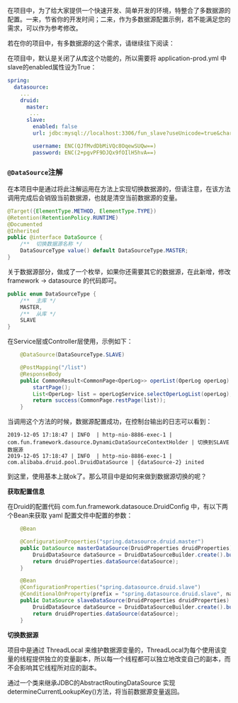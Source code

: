 在项目中，为了给大家提供一个快速开发、简单开发的环境，特整合了多数据源的配置。一来，节省你的开发时间；二来，作为多数据源配置示例，若不能满足您的需求，可以作为参考修改。

若在你的项目中，有多数据源的这个需求，请继续往下阅读：

在项目中，默认是关闭了从库这个功能的，所以需要将 application-prod.yml 中slave的enabled属性设为True：

```yaml
spring:
  datasource:
    ...
    druid:
      master:
       ...
      slave:
        enabled: false
        url: jdbc:mysql://localhost:3306/fun_slave?useUnicode=true&characterEncoding=utf8&zeroDateTimeBehavior=convertToNull&useSSL=true&serverTimezone=GMT%2B8

        username: ENC(QJfMvdDbMiVQc8OqewSUQw==)
        password: ENC(2+pgvPF9DJQx9fOIlH5hvA==)
```

### `@DataSource`注解

在本项目中是通过将此注解运用在方法上实现切换数据源的，但请注意，在该方法调用完成后会销毁当前数据源，也就是清空当前数据源的变量。

```java
@Target({ElementType.METHOD, ElementType.TYPE})
@Retention(RetentionPolicy.RUNTIME)
@Documented
@Inherited
public @interface DataSource {
    /**  切换数据源名称 */
    DataSourceType value() default DataSourceType.MASTER;
}
```

关于数据源部分，做成了一个枚举，如果你还需要其它的数据源，在此新增，修改 framework -> datasource 的代码即可。

```java
public enum DataSourceType {
    /**  主库 */
    MASTER,
    /**  从库 */
    SLAVE
}
```

在Service层或Controller层使用，示例如下：

```java
    @DataSource(DataSourceType.SLAVE)

    @PostMapping("/list")
    @ResponseBody
    public CommonResult<CommonPage<OperLog>> operList(OperLog operLog) {
        startPage();
        List<OperLog> list = operLogService.selectOperLogList(operLog);
        return success(CommonPage.restPage(list));
    }
```

当调用这个方法的时候，数据源配置成功，在控制台输出的日志可以看到：

```
2019-12-05 17:18:47 | INFO  | http-nio-8886-exec-1 | com.fun.framework.dasource.DynamicDataSourceContextHolder | 切换到SLAVE数据源
2019-12-05 17:18:47 | INFO  | http-nio-8886-exec-1 | com.alibaba.druid.pool.DruidDataSource | {dataSource-2} inited
```

到这里，使用基本上就ok了。那么项目中是如何来做到数据源切换的呢？

**获取配置信息**

在Druid的配置代码 com.fun.framework.datasouce.DruidConfig 中，有以下两个Bean来获取 yaml 配置文件中配置的参数：

```java
    @Bean

    @ConfigurationProperties("spring.datasource.druid.master")
    public DataSource masterDataSource(DruidProperties druidProperties) {
        DruidDataSource dataSource = DruidDataSourceBuilder.create().build();
        return druidProperties.dataSource(dataSource);
    }

    @Bean
    @ConfigurationProperties("spring.datasource.druid.slave")
    @ConditionalOnProperty(prefix = "spring.datasource.druid.slave", name = "enabled", havingValue = "true")
    public DataSource slaveDataSource(DruidProperties druidProperties) {
        DruidDataSource dataSource = DruidDataSourceBuilder.create().build();
        return druidProperties.dataSource(dataSource);
    }
```

**切换数据源**

项目中是通过 ThreadLocal 来维护数据源变量的，ThreadLocal为每个使用该变量的线程提供独立的变量副本，所以每一个线程都可以独立地改变自己的副本，而不会影响其它线程所对应的副本。

通过一个类来继承JDBC的AbstractRoutingDataSource 实现determineCurrentLookupKey()方法，将当前数据源变量返回。


